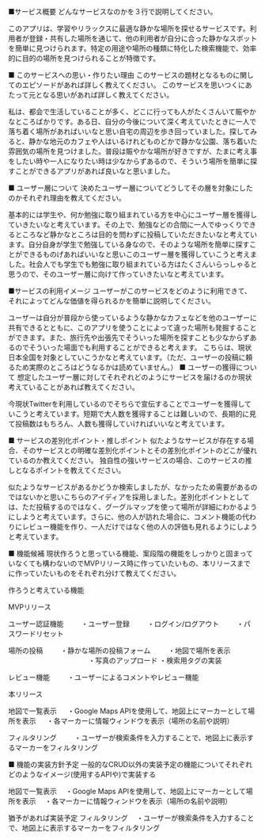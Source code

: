 ■サービス概要 どんなサービスなのかを３行で説明してください。

このアプリは、学習やリラックスに最適な静かな場所を探せるサービスです。利用者が登録・共有した場所を通じて、他の利用者が自分に合った静かなスポットを簡単に見つけられます。特定の用途や場所の種類に特化した検索機能で、効率的に目的の場所を見つけられることが特徴です。

■ このサービスへの思い・作りたい理由 このサービスの題材となるものに関してのエピソードがあれば詳しく教えてください。 このサービスを思いつくにあたって元となる思いがあれば詳しく教えてください。

私は、都会で生活していることが多く、どこに行っても人がたくさんいて賑やかなところばかりです。ある日、自分の今後について深く考えていたときに一人で落ち着く場所があればいいなと思い自宅の周辺を歩き回っていました。探してみると、静かな地元のカフェや人はいるけれどものどかで静かな公園、落ち着いた雰囲気の場所を見つけました。普段は賑やかな場所が好きですが、たまに考え事をしたい時や一人になりたい時は少なからずあるので、そういう場所を簡単に探すことができるアプリがあれば良いなと思いました。

■ ユーザー層について 決めたユーザー層についてどうしてその層を対象にしたのかそれぞれ理由を教えてください。

基本的には学生や、何か勉強に取り組まれている方を中心にユーザー層を獲得していきたいなと考えています。その上で、勉強などの合間に一人でゆっくりできるところなど静かなところは目的を問わずに投稿していただきたいなと考えています。自分自身が学生で勉強している身なので、そのような場所を簡単に探すことができるものげあればいいなと思いこのユーザー層を獲得していこうと考えました。社会人でも学生でも勉強に取り組まれている方はたくさんいらっしゃると思うので、そのユーザー層に向けて作っていきたいなと考えています。

■サービスの利用イメージ ユーザーがこのサービスをどのように利用できて、それによってどんな価値を得られるかを簡単に説明してください。

ユーザーは自分が普段から使っているような静かなカフェなどを他のユーザーに共有できるとともに、このアプリを使うことによって違った場所も発掘することができます。また、旅行先や出張先でそういった場所を探すことも少なからずあるのでそういった場面でも利用することができると考えます。 こちらは、現状日本全国を対象としていこうかなと考えています。（ただ、ユーザーの投稿に頼るため実際のところはどうなるかは読めていません。） ■ ユーザーの獲得について 想定したユーザー層に対してそれぞれどのようにサービスを届けるのか現状考えていることがあれば教えてください。

今現状Twitterを利用しているのでそちらで宣伝することでユーザーを獲得していこうと考えています。短期で大人数を獲得することは難しいので、長期的に見て投稿数はもちろん、人数も獲得していければいいなと考えています。

■ サービスの差別化ポイント・推しポイント 似たようなサービスが存在する場合、そのサービスとの明確な差別化ポイントとその差別化ポイントのどこが優れているのか教えてください。 独自性の強いサービスの場合、このサービスの推しとなるポイントを教えてください。

似たようなサービスがあるかどうか検索しましたが、なかったため需要があるのではないかと思いこちらのアイディアを採用しました。差別化ポイントとしては、ただ投稿するのではなく、グーグルマップを使って場所が詳細にわかるようにしようと考えています。さらに、他の人が訪れた場合に、コメント機能の代わりにレビュー機能を作り、一人だけではなく他の人の評価も見れるようにしようと考えています。

■ 機能候補 現状作ろうと思っている機能、案段階の機能をしっかりと固まっていなくても構わないのでMVPリリース時に作っていたいもの、本リリースまでに作っていたいものをそれぞれ分けて教えてください。

作ろうと考えている機能

MVPリリース

ユーザー認証機能 　 　・ユーザー登録 　 　・ログイン/ログアウト 　 　・パスワードリセット

場所の投稿 　 　・静かな場所の投稿フォーム 　 　・地図で場所を表示 　 　
　　　　　　　　　・写真のアップロード  ・検索用タグの実装

レビュー機能 　 　・ユーザーによるコメントやレビュー機能

本リリース

地図で一覧表示 　 ・Google Maps APIを使用して、地図上にマーカーとして場所を表示 　 ・各マーカーに情報ウィンドウを表示（場所の名前や説明）

フィルタリング 　 　・ユーザーが検索条件を入力することで、地図上に表示するマーカーをフィルタリング

■ 機能の実装方針予定 一般的なCRUD以外の実装予定の機能についてそれぞれどのようなイメージ(使用するAPIや)で実装する

地図で一覧表示 　・Google Maps APIを使用して、地図上にマーカーとして場所を表示 　・各マーカーに情報ウィンドウを表示（場所の名前や説明）

猶予があれば実装予定 フィルタリング 　・ユーザーが検索条件を入力することで、地図上に表示するマーカーをフィルタリング